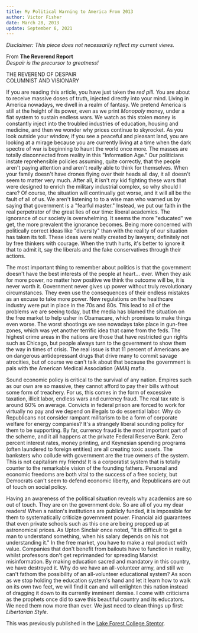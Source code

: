 ```yaml
---
title: My Political Warning to America From 2013
author: Victor Fisher
date: March 28, 2013
update: September 6, 2021
---
```


*Disclaimer: This piece does not necessarily reflect my current views.*

From <b>The Reverend Report</b>\
*Despair is the precursor to greatness!*

THE REVEREND OF DESPAIR\
COLUMNIST AND VISIONARY

If you are reading this article, you have just taken the *red pill*. You are about to receive massive doses of truth, injected directly into your mind. Living in America nowadays, we dwell in a realm of fantasy. We pretend America is still at the height of its power, even as we print *Monopoly* money, under a fiat system to sustain endless wars. We watch as this stolen money is constantly inject into the troubled industries of education, housing and medicine, and then we wonder why prices continue to skyrocket. As you look outside your window, if you see a peaceful and pleasant land, you are looking at a mirage because you are currently living at a time when the dark spectre of war is beginning to haunt the world once more. The masses are totally disconnected from reality in this "Information Age." Our politicians instate reprehensible policies assuming, quite correctly, that the people aren't paying attention and aren't really able to think for themselves. When your family doesn't have drones flying over their heads all day, it all doesn't seem to matter very much. After all, it isn't *my* kid fighting these wars that were designed to enrich the military industrial complex, so why should I care? Of course, the situation will continually get worse, and it will all be the fault of all of us. We aren't listening to to a wise man who warned us by saying that government is a "fearful master." Instead, we put our faith in the real perpetrator of the great lies of our time: liberal academics. The ignorance of our society is overwhelming. It seems the more "educated" we get, the more prevalent the ignorance becomes. Being more concerned with politically correct ideas like "diversity" than with the reality of our situation has taken its toll. These ideas were really created by lawyers; definitely not by free thinkers with courage. When the truth hurts, it's better to ignore it that to admit it, say the liberals and the fake conservatives through their actions.

The most important thing to remember about politics is that the government doesn't have the best interests of the people at heart... ever. When they ask for more power, no matter how positive we think the outcome will be, it is never worth it. Government never gives up power without truly revolutionary circumstances. They even use the consequences of their endless mistakes as an excuse to take more power. New regulations on the healthcare industry were put in place in the 70s and 80s. This lead to all of the problems we are seeing today, but the media has blamed the situation on the free market to help usher in Obamacare, which promises to make things even worse. The worst shootings we see nowadays take place in gun-free zones, which was yet another terrific idea that came from the feds. The highest crime areas in the nations are those that have restricted gun rights such as Chicago, but people always turn to the government to show them the way in times of crisis. The real issue is that 11 percent of Americans are on  dangerous antidepressant drugs that drive many to commit savage atrocities, but of course we can't talk about that because the government is pals with the American Medical Association (AMA) mafia.

Sound economic policy is critical to the survival of any nation. Empires such as our own are so massive, they cannot afford to pay their bills without some form of treachery. For us, this comes in the form of excessive taxation, illicit labor, endless wars and currency fraud. The real tax rate is around 60% on average. Convicts in federal prison are forced to work for virtually no pay and we depend on illegals to do essential labor. Why do Republicans not consider rampant militarism to be a form of corporate welfare for energy companies? It's a strangely liberal sounding policy for them to be supporting. By far, currency fraud is the most important part of the scheme, and it all happens at the private Federal Reserve Bank. Zero percent interest rates, money printing, and Keynesian spending programs (often laundered to foreign entities) are all creating toxic assets. The banksters who collude with government are the true owners of the system. This is not capitalism my friends! It is a corporatist system that is totally counter to the remarkable vision of the founding fathers. Personal and economic freedoms are both vital to the success of a free society, but Democrats can't seem to defend economic liberty, and Republicans are out of touch on social policy.

Having an awareness of the political situation reveals why academics are so out of touch. They are on the government dole. So are all of you my dear readers! When a nation's institutions are publicly funded, it is impossible for them to systematically criticize government power. Financial aid guarantees that even private schools such as this one are being propped up at astronomical prices. As Upton Sinclair once noted, "It is difficult to get a man to understand something, when his salary depends on his not understanding it." In the free market, you have to make a real product with value. Companies that don't benefit from bailouts have to function in reality, whilst professors don't get reprimanded for spreading Marxist misinformation. By making education sacred and mandatory in this country, we have destroyed it. Why do we have an all-volunteer army, and still we can't fathom the possibility of an all-volunteer educational system? As soon as we stop holding the education system's hand and let it learn how to walk on its own two feet, we will find it can and will enlighten this nation instead of dragging it down to its currently imminent demise. I come with criticisms as the prophets once did to save this beautiful country and its educators. We need them now more than ever. We just need to clean things up first: *Libertarian Style*. 

This was previously published in the [Lake Forest College Stentor](http://stentornews.com/).
